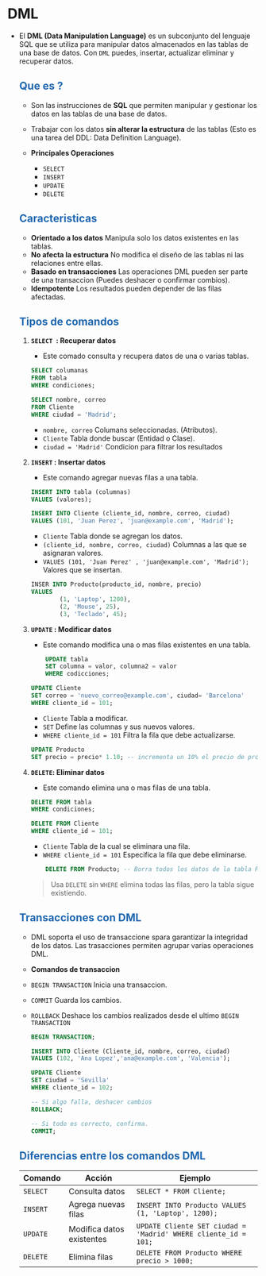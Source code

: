 # DML

* El **DML (Data Manipulation Language)** es un subconjunto del lenguaje SQL que se utiliza para manipular datos almacenados en las tablas de una base de datos. Con `DML` puedes, insertar, actualizar eliminar y recuperar datos.

    ## <span style="color:#2168b0">Que es ?</span>
    
    * Son las instrucciones de **SQL** que permiten manipular y gestionar los datos en las tablas de una base de datos.

    * Trabajar con los datos **sin alterar la estructura** de las tablas (Esto es una tarea del DDL: Data Definition Language).

    * **Principales Operaciones**
        * `SELECT`
        * `INSERT`
        * `UPDATE`
        * `DELETE`
        
    ## <span style="color:#2168b0">Caracteristicas</span>
    
    * **Orientado a los datos** Manipula solo los datos existentes en las tablas.
    * **No afecta la estructura** No modifica el diseño de las tablas ni las relaciones entre ellas.
    * **Basado en transacciones** Las operaciones DML pueden ser parte de una transaccion (Puedes deshacer o confirmar combios).
    * **Idempotente** Los resultados pueden depender de las filas afectadas.
    
    ## <span style="color:#2168b0">Tipos de comandos</span>
    
    1. **`SELECT `:  Recuperar datos** 
        * Este comado consulta y recupera datos de una o varias tablas.
        
        ```sql
        SELECT columanas 
        FROM tabla 
        WHERE condiciones; 
        ```
        ```sql        
        SELECT nombre, correo
        FROM Cliente
        WHERE ciudad = 'Madrid';
        ```
        * `nombre, correo` Columans seleccionadas. (Atributos).
        * `Cliente` Tabla donde buscar (Entidad o Clase).      
        * `ciudad = 'Madrid'` Condicion para filtrar los resultados
      
    2. **`INSERT` : Insertar datos**
        * Este comando agregar nuevas filas a una tabla.
        
        ```sql
        INSERT INTO tabla (columnas)
        VALUES (valores);
        ```

        ```sql
        INSERT INTO Cliente (cliente_id, nombre, correo, ciudad)
        VALUES (101, 'Juan Perez', 'juan@example.com', 'Madrid');
        ```
        * `Cliente` Tabla donde se agregan los datos.
        * `(cliente_id, nombre, correo, ciudad)` Columnas a las que se asignaran valores.
        * `VALUES (101, 'Juan Perez' , 'juan@example.com', 'Madrid');` Valores que se insertan.
        
      
        ```sql
        INSER INTO Producto(producto_id, nombre, precio)
        VALUES
                (1, 'Laptop', 1200),
                (2, 'Mouse', 25),
                (3, 'Teclado', 45);
        ```

     3. **`UPDATE` : Modificar datos** 
         * Este comando modifica una o mas filas existentes en una tabla.
         
        ```sql
            UPDATE tabla
            SET columna = valor, columna2 = valor
            WHERE codicciones;  
        ```
                
        ```sql
        UPDATE Cliente
        SET correo = 'nuevo_correo@example.com', ciudad= 'Barcelona'
        WHERE cliente_id = 101;
        ```
        * `Cliente` Tabla a modificar.
        * `SET` Define las columnas y sus nuevos valores.
        * `WHERE cliente_id = 101` Filtra la fila que debe actualizarse.
        
        ```sql
        UPDATE Producto
        SET precio = precio* 1.10; -- incrementa un 10% el precio de producto.
        ```

    4. **`DELETE`: Eliminar datos**
        * Este comando elimina una o mas filas de una tabla.
        
        ```sql
        DELETE FROM tabla
        WHERE condiciones;   
        ```
  
        ```sql
        DELETE FROM Cliente
        WHERE cliente_id = 101;
        ```
        * `Cliente` Tabla de la cual se eliminara una fila.
        * `WHERE cliente_id = 101` Especifica la fila que debe eliminarse.
        
        ```sql
            DELETE FROM Producto; -- Borra todos los datos de la tabla Producto
        ```
        > Usa `DELETE` sin `WHERE` elimina todas las filas, pero la tabla sigue existiendo.
        
    ## <span style="color:#2168b0">Transacciones con DML</span>
    
    * DML soporta el uso de transaccione spara garantizar la integridad de los datos. Las trasacciones permiten agrupar varias operaciones DML.
    * **Comandos de transaccion**
    * `BEGIN TRANSACTION` Inicia una transaccion.
    * `COMMIT` Guarda los cambios.
    * `ROLLBACK` Deshace los cambios realizados desde el ultimo `BEGIN TRANSACTION`

        ```sql
        BEGIN TRANSACTION;

        INSERT INTO Cliente (Cliente_id, nombre, correo, ciudad)
        VALUES (102, 'Ana Lopez','ana@example.com', 'Valencia');

        UPDATE Cliente
        SET ciudad = 'Sevilla'
        WHERE cliente_id = 102;

        -- Si algo falla, deshacer cambios
        ROLLBACK;

        -- Si todo es correcto, confirma.
        COMMIT;
        ```
    ## <span style="color:#2168b0">Diferencias entre los comandos DML</span>

    | Comando  |          Acción           |                            Ejemplo                             |
    | -------- | ------------------------- | -------------------------------------------------------------- |
    | `SELECT` | Consulta datos            | `SELECT * FROM Cliente;`                                       |
    | `INSERT` | Agrega nuevas filas       | `INSERT INTO Producto VALUES (1, 'Laptop', 1200);`             |
    | `UPDATE` | Modifica datos existentes | `UPDATE Cliente SET ciudad = 'Madrid' WHERE cliente_id = 101;` |
    | `DELETE` | Elimina filas             | `DELETE FROM Producto WHERE precio > 1000;`                    |